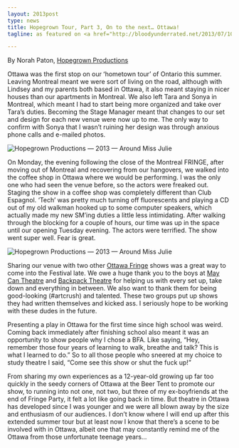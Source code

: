 ```yaml
---
layout: 2013post
type: news
title: Hopegrown Tour, Part 3, On to the next… Ottawa! 
tagline: as featured on <a href="http://bloodyunderrated.net/2013/07/10/hopegrown-tour-part-3-on-to-the-next-ottawa/">Bloody Underrated</a>

---
```


By Norah Paton, <a href="http://www.hopegrown.ca/">Hopegrown Productions</a>

<p>Ottawa was the first stop on our ʻhometown tourʼ of Ontario this summer. Leaving Montreal meant we were sort of living on the road, although with Lindsey and my parents both based in Ottawa, it also meant staying in nicer houses than our apartments in Montreal. We also left Tara and Sonya in Montreal, which meant I had to start being more organized and take over Taraʼs duties. Becoming the Stage Manager meant that changes to our set and design for each new venue were now up to me. The only way to confirm with Sonya that I wasnʼt ruining her design was through anxious phone calls and e-mailed photos.</p>

<p><img src="http://hopegrown.ca/images/hg3.jpg" alt="Hopegrown Productions — 2013 — Around Miss Julie"></p>

<p>On Monday, the evening following the close of the Montreal FRINGE, after moving out of Montreal and recovering from our hangovers, we walked into the coffee shop in Ottawa where we would be performing. I was the only one who had seen the venue before, so the actors were freaked out. Staging the show in a coffee shop was completely different than Club Espagnol. ‘Tech’ was pretty much turning off fluorescents and playing a CD out of my old walkman hooked up to some computer speakers, which actually made my new SMʼing duties a little less intimidating. After walking through the blocking for a couple of hours, our time was up in the space until our opening Tuesday evening. The actors were terrified. The show went super well. Fear is great.</p>

<p><img src="http://hopegrown.ca/images/hg2.jpg"alt="Hopegrown Productions — 2013 — Around Miss Julie"></p>

<p>Sharing our venue with two other <a href="http://ottawafringe.com/">Ottawa Fringe</a> shows was a great way to come into the Festival late. We owe a huge thank you to the boys at <a href="http://maycantheatre.webs.com/">May Can Theatre</a> and <a href="http://backpacktheatre.webs.com/">Backpack Theatre</a> for helping us with every set up, take down and everything in between. We also want to thank them for being good-looking (#artcrush) and talented. These two groups put up shows they had written themselves and kicked ass. I seriously hope to be working with these dudes in the future.</p>

<p>Presenting a play in Ottawa for the first time since high school was weird. Coming back immediately after finishing school also meant it was an opportunity to show people why I chose a BFA. Like saying, “Hey, remember those four years of learning to walk, breathe and talk? This is what I learned to do.” So to all those people who sneered at my choice to study theatre I said, “Come see this show or shut the fuck up!”</p>

<p>From sharing my own experiences as a 12-year-old growing up far too quickly in the seedy corners of Ottawa at the Beer Tent to promote our show, to running into not one, not two, but three of my ex-boyfriends at the end of Fringe Party, it felt a lot like going back in time. But theatre in Ottawa has developed since I was younger and we were all blown away by the size and enthusiasm of our audiences. I don’t know where I will end up after this extended summer tour but at least now I know that thereʼs a scene to be involved with in Ottawa, albeit one that may constantly remind me of the Ottawa from those unfortunate teenage years…</p>

